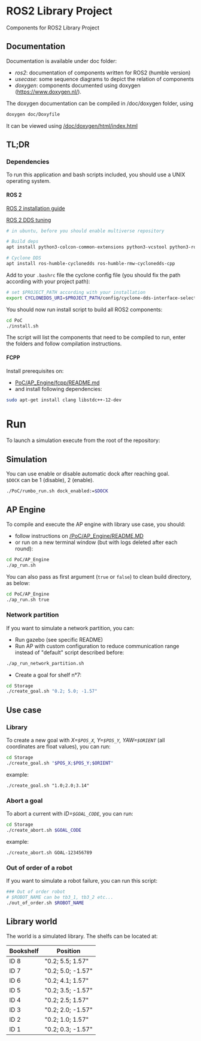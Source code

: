# ROS2 Library Project
Components for ROS2 Library Project

## Documentation

Documentation is available under doc folder:
- *ros2*: documentation of components written for ROS2 (humble version)
- *usecase*: some sequence diagrams to depict the relation of components
- *doxygen*: components documented using doxygen (https://www.doxygen.nl/). 

The doxygen documentation can be compiled in /doc/doxygen folder, using
```bash
doxygen doc/Doxyfile 
```
It can be viewed using [/doc/doxygen/html/index.html](/doc/doxygen/html/index.html)

## TL;DR

### Dependencies
To run this application and bash scripts included, you should use a UNIX operating system. 

#### ROS 2

[ROS 2 installation guide](https://docs.ros.org/en/humble/Installation/Ubuntu-Install-Debians.html)
  
[ROS 2 DDS tuning](https://docs.ros.org/en/humble/How-To-Guides/DDS-tuning.html)

```bash
# in ubuntu, before you should enable multiverse repository

# Build deps
apt install python3-colcon-common-extensions python3-vcstool python3-rosdep ros-humble-irobot-create-msgs

# Cyclone DDS
apt install ros-humble-cyclonedds ros-humble-rmw-cyclonedds-cpp
```

Add to your `.bashrc` file the cyclone config file (you should fix the path according with your project path):
```bash
# set $PROJECT_PATH according with your installation
export CYCLONEDDS_URI=$PROJECT_PATH/config/cyclone-dds-interface-select-minipc.xml
```

You should now run install script to build all ROS2 components:
```bash
cd PoC
./install.sh
```

The script will list the components that need to be compiled to run,
enter the folders and follow compilation instructions.

#### FCPP
Install prerequisites on:

- [PoC/AP_Engine/fcpp/README.md](PoC/AP_Engine/fcpp/README.md)
- and install following dependencies:
```bash
sudo apt-get install clang libstdc++-12-dev
```

# Run
To launch a simulation execute from the root of the repository:

## Simulation
You can use enable or disable automatic dock after reaching goal.    
`$DOCK` can be 1 (disable), 2 (enable).

```bash
./PoC/rumbo_run.sh dock_enabled:=$DOCK
```

## AP Engine

To compile and execute the AP engine with library use case, you should: 
- follow instructions on [/PoC/AP_Engine/README.MD](/PoC/AP_Engine/README.MD)
- or run on a new terminal window (but with logs deleted after each round):
```bash
cd PoC/AP_Engine
./ap_run.sh
```

You can also pass as first argument (`true` or `false`) to clean build directory, as below:
```bash
cd PoC/AP_Engine
./ap_run.sh true
```

### Network partition
If you want to simulate a network partition, you can:
- Run gazebo (see specific README)
- Run AP with custom configuration to reduce communication range instead of "default" script described before:

```bash
./ap_run_network_partition.sh
```
- Create a goal for shelf n°7:
```bash
cd Storage
./create_goal.sh "0.2; 5.0; -1.57"
```

## Use case

### Library
To create a new goal with *X=`$POS_X`, Y=`$POS_Y`, YAW=`$ORIENT`* (all coordinates are float values), you can run:
```bash
cd Storage
./create_goal.sh "$POS_X;$POS_Y;$ORIENT"
```

example:
```
./create_goal.sh "1.0;2.0;3.14"
```

### Abort a goal
To abort a current with *ID=`$GOAL_CODE`*, you can run:
```bash
cd Storage
./create_abort.sh $GOAL_CODE
```

example:
```
./create_abort.sh GOAL-123456789
```

### Out of order of a robot
If you want to simulate a robot failure, you can run this script:
```bash
### Out of order robot
# $ROBOT_NAME can be tb3_1, tb3_2 etc...
./out_of_order.sh $ROBOT_NAME
```

## Library world
The world is a simulated library. The shelfs can be located at:

| Bookshelf | Position         |
|-----------|-----------------|
| ID 8      | "0.2; 5.5; 1.57" |
| ID 7      | "0.2; 5.0; -1.57" |
| ID 6      | "0.2; 4.1; 1.57" |
| ID 5      | "0.2; 3.5; -1.57" |
| ID 4      | "0.2; 2.5; 1.57" |
| ID 3      | "0.2; 2.0; -1.57" |
| ID 2      | "0.2; 1.0; 1.57" |
| ID 1      | "0.2; 0.3; -1.57" |
